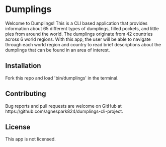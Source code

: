 <h1>Dumplings</h1>
<p>Welcome to Dumplings! This is a CLI based application that provides information about 65 different types of dumplings, filled pockets, and little pies from around the world. The dumplings originate from 42 countries across 6 world regions. With this app, the user will be able to navigate through each world region and country to read brief descriptions about the dumplings that can be found in an area of interest.</p>

<h2>Installation</h2>
<p>Fork this repo and load 'bin/dumplings' in the terminal.</p>

<h2>Contributing</h2>
<p>Bug reports and pull requests are welcome on GitHub at https://github.com/agnespark824/dumplings-cli-project.</p>

<h2>License</h2>
<p>This app is not licensed.</p>
